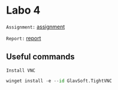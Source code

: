 # Labo 4
`Assignment:` [assignment](<Lab4 IntegrationPatterns.pdf>)

`Report:` [report](<report/Lab4 report.md>)

## Useful commands
`Install VNC`
```python
winget install -e --id GlavSoft.TightVNC
```

